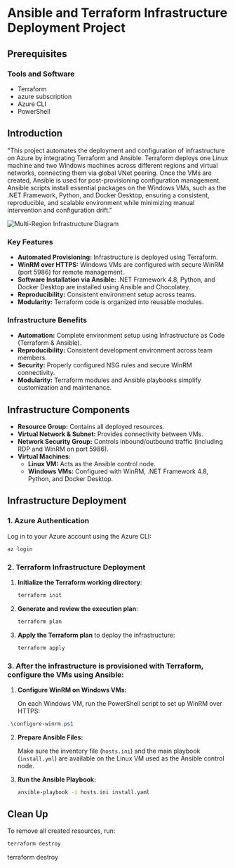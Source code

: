 # Ansible and Terraform Infrastructure Deployment Project

## Prerequisites

### Tools and Software
- Terraform 
- azure subscription
- Azure CLI
- PowerShell 


## Introduction
"This project automates the deployment and configuration of infrastructure on Azure by integrating Terraform and Ansible. Terraform deploys one Linux machine and two Windows machines across different regions and virtual networks, connecting them via global VNet peering. Once the VMs are created, Ansible is used for post-provisioning configuration management. Ansible scripts install essential packages on the Windows VMs, such as the .NET Framework, Python, and Docker Desktop, ensuring a consistent, reproducible, and scalable environment while minimizing manual intervention and configuration drift."

![Multi-Region Infrastructure Diagram](C:\Users\emanu\Downloads\multi-region-infrastructure.png)

### Key Features

- **Automated Provisioning:** Infrastructure is deployed using Terraform.
- **WinRM over HTTPS:** Windows VMs are configured with secure WinRM (port 5986) for remote management.
- **Software Installation via Ansible:** .NET Framework 4.8, Python, and Docker Desktop are installed using Ansible and Chocolatey.
- **Reproducibility:** Consistent environment setup across teams.
- **Modularity:** Terraform code is organized into reusable modules.

### Infrastructure Benefits

- **Automation:** Complete environment setup using Infrastructure as Code (Terraform & Ansible).
- **Reproducibility:** Consistent development environment across team members.
- **Security:** Properly configured NSG rules and secure WinRM connectivity.
- **Modularity:** Terraform modules and Ansible playbooks simplify customization and maintenance.

## Infrastructure Components

- **Resource Group:** Contains all deployed resources.
- **Virtual Network & Subnet:** Provides connectivity between VMs.
- **Network Security Group:** Controls inbound/outbound traffic (including RDP and WinRM on port 5986).
- **Virtual Machines:**
  - **Linux VM:** Acts as the Ansible control node.
  - **Windows VMs:** Configured with WinRM, .NET Framework 4.8, Python, and Docker Desktop.


## Infrastructure Deployment

### 1. Azure Authentication

Log in to your Azure account using the Azure CLI:

```bash
az login
```

### 2. Terraform Infrastructure Deployment

1. **Initialize the Terraform working directory**:

   ```bash
   terraform init
   ```

2. **Generate and review the execution plan**:

   ```bash
   terraform plan
   ```

3. **Apply the Terraform plan** to deploy the infrastructure:

   ```bash
   terraform apply
   ```

### 3. After the infrastructure is provisioned with Terraform, configure the VMs using Ansible:


1. **Configure WinRM on Windows VMs:**

   On each Windows VM, run the PowerShell script to set up WinRM over HTTPS:

```powershell
.\configure-winrm.ps1
```

2. **Prepare Ansible Files:**

   Make sure the inventory file (`hosts.ini`) and the main playbook (`install.yml`) are available on the Linux VM used as the Ansible control node.

3. **Run the Ansible Playbook:**

   ```bash
   ansible-playbook -i hosts.ini install.yaml
   ```



## Clean Up
To remove all created resources, run:

   ```bash
   terraform destroy
   ```

terraform destroy
